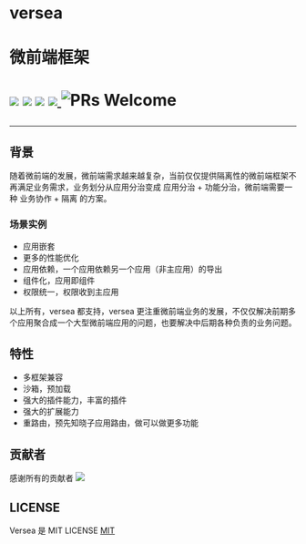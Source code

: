 # versea

<p align="center">
  <h1>微前端框架<h1>
  <img src="https://img.shields.io/npm/dt/@versea/antd"/>
  <img src="https://img.shields.io/npm/dm/@versea/core"/>
  <a href="https://www.npmjs.com/package/@versea/core"><img src="https://img.shields.io/npm/v/@versea/core.svg"></a>
  <a href="https://app.codecov.io/gh/versea/versea">
    <img src="https://codecov.io/gh/versea/versea/branch/main/graph/badge.svg"/>
  </a>
  <img alt="PRs Welcome" src="https://img.shields.io/badge/PRs-welcome-brightgreen.svg"/>
</p>

---

## 背景

随着微前端的发展，微前端需求越来越复杂，当前仅仅提供隔离性的微前端框架不再满足业务需求，业务划分从应用分治变成 应用分治 + 功能分治，微前端需要一种 业务协作 + 隔离 的方案。

### 场景实例
- 应用嵌套
- 更多的性能优化
- 应用依赖，一个应用依赖另一个应用（非主应用）的导出
- 组件化，应用即组件
- 权限统一，权限收到主应用

以上所有，versea 都支持，versea 更注重微前端业务的发展，不仅仅解决前期多个应用聚合成一个大型微前端应用的问题，也要解决中后期各种负责的业务问题。

## 特性

- 多框架兼容
- 沙箱，预加载
- 强大的插件能力，丰富的插件
- 强大的扩展能力
- 重路由，预先知晓子应用路由，做可以做更多功能

## 贡献者

感谢所有的贡献者
<a href="https://github.com/versea/versea/graphs/contributors"><img src="https://contrib.rocks/image?repo=versea/versea" /></a>

## LICENSE

Versea 是 MIT LICENSE
[MIT](https://github.com/versea/versea/blob/main/LICENSE)
